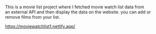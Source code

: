 This is a movie list project where I fetched movie watch list data from          
an external API and then display the data on the website. you can add or remove films from your list.                                                                                                      
 
https://moviewatchlist1.netlify.app/      
